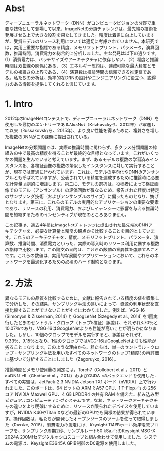 # Abst

ディープニューラルネットワーク（DNN）がコンピュータビジョンの分野で重要な技術として登場して以来、ImageNetの分類チャレンジは、最先端の技術を発展させる上で大きな役割を果たしてきました。精度は着実に向上していますが、受賞モデルのリソース利用については適切に考慮されていません。本研究では，実用上重要な指標である精度，メモリフットプリント，パラメータ，演算回数，推論時間，消費電力を総合的に分析しました。主な発見は以下の通りです。(1）消費電力は、バッチサイズやアーキテクチャに依存しない、（2）精度と推論時間は双曲線の関係にある、（3）エネルギー制約は、達成可能な最大精度とモデルの複雑さの上界である、（4）演算数は推論時間の信頼できる推定値である。私たちの分析は、効率的なDNNの設計やエンジニアリングに役立つ、説得力のある情報を提供してくれると信じています。

# 1. Intro

2012年のImageNetコンテストで、ディープニューラルネットワーク（DNN）を使用した最初のエントリーであるAlexNet（Krizhevskyら、2012年）が躍進して以来（Russakovskyら、2015年）、より良い性能を得るために、複雑さを増した複数のDNNがこの課題に提出されている。

ImageNetの分類問題では、実際の推論時間に関わらず、多クラス分類問題の枠組みの中で最高の精度を得ることが最終的な目標となっています。これがいくつかの問題を生んでいると考えています。まず、あるモデルの複数の学習済みインスタンスを、各検証画像の複数の類似したインスタンスに対して実行することが、現在では普通に行われています。これは、モデルの平均化やDNNのアンサンブルとも呼ばれていますが、公表されている精度を達成するために推論時に必要な計算量は劇的に増加します。第二に、モデルの選択は、投稿者によって検証画像でのモデル（アンサンブル）の評価回数が異なるため、報告された精度は特定のサンプリング技術（およびアンサンブルのサイズ）に偏ったものとなり、妨げとなります。第三に、これらのモデルの実用的なアプリケーションの重要な要素であり、リソースの利用、消費電力、およびレイテンシーに影響を与える推論時間を短縮するためのインセンティブが現在のところありません。

この記事は、過去4年間にImageNetチャレンジに提出された最先端のDNNアーキテクチャを、必要な計算量と精度の観点から比較することを目的としています。これらのアーキテクチャを、精度、メモリフットプリント、パラメータ、演算数、推論時間、消費電力といった、実際の導入時のリソース利用に関する複数の指標で比較します。この論文の目的は、これらの数値の重要性を強調することです。これらの数値は、実用的な展開やアプリケーションにおいて、これらのネットワークを最適化するための必須のハード制約となります。

# 2. 方法

異なるモデルの品質を比較するために，文献に報告されている精度の値を収集して分析した．その結果、サンプリング手法の違いによって、資源の利用状況を直接比較することができないことがすぐにわかりました。例えば、VGG-16 (Simonyan & Zisserman, 2014) と GoogLeNet (Szegedy et al., 2014) を1回実行したときのセントラル・クロップ（トップ5検証）誤差は、それぞれ8.70％と10.07％であり、VGG-16はGoogLeNetよりも性能が高いことが明らかになりました。しかし、10個のクロップでモデルを実行すると、誤差はそれぞれ9.33％、9.15％となり、1個のクロップではVGG-16はGoogLeNetよりも性能が劣ることになります。このような理由から、私たちは、単一のセントラル・クロップ・サンプリング手法を用いたすべてのネットワークのトップ1精度3の再評価に基づいて分析することにしました（Zagoruyko, 2016）。

推論時間とメモリ使用量の測定には，Torch7（Collobert et al.，2011）とcuDNN-v5（Chetlur et al.，2014）およびCUDA-v8バックエンドを使用した．すべての実験は、JetPack-2.3 NVIDIA Jetson TX1 ボード（nVIDIA）上で行われました。このボードは、64 ビットの ARM R A57 CPU、1 T-Flop／s の 256 コア NVIDIA Maxwell GPU、4 GB LPDDR4 の共有 RAM を備えた、組み込み型ビジュアルコンピューティングシステムです。なお，ネットワークアーキテクチャの違いをより明確にするために，リソースが限られたデバイスを使用していますが，NVIDIA K40やTitan Xなどの最新のGPUでも同様の結果が得られています。操作回数は、私たちが開発したオープンソースのツールを使って取得しました（Paszke, 2016）。消費電力の測定には、Keysight 1146Bホール効果電流プローブを、サンプリング周期2秒、サンプルレート50 kSa／sのKeysight MSO-X 2024A 200MHzデジタルオシロスコープと組み合わせて使用しました。システムの電源は、Keysight E3645A GPIB制御のDC電源を使用しました。
